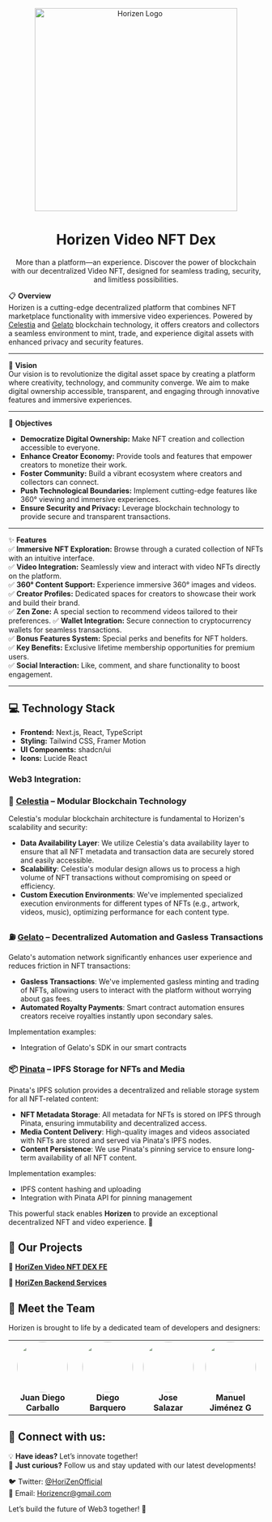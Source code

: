 <p align="center"> <img src="https://hebbkx1anhila5yf.public.blob.vercel-storage.com/WhatsApp%20Image%202025-02-14%20at%203.44.34%20PM%20%281%29-6QrN77nJK4Q1XIIP1s4uOQSdqFzw6A.jpeg" alt="Horizen Logo" width="400" /> 
<h1 align="center"> Horizen Video NFT Dex</h1> 

<p align="center"> 
  More than a platform—an experience. Discover the power of blockchain with our decentralized Video NFT, designed for seamless trading, security, and limitless possibilities.
</p>

📋 **Overview**  
Horizen is a cutting-edge decentralized platform that combines NFT marketplace functionality with immersive video experiences. Powered by [Celestia](https://celestia.org/) and [Gelato](https://www.gelato.network/) blockchain technology, it offers creators and collectors a seamless environment to mint, trade, and experience digital assets with enhanced privacy and security features.

---

🚀 **Vision**  
Our vision is to revolutionize the digital asset space by creating a platform where creativity, technology, and community converge. We aim to make digital ownership accessible, transparent, and engaging through innovative features and immersive experiences.

---

🎯 **Objectives**  
- **Democratize Digital Ownership:** Make NFT creation and collection accessible to everyone.  
- **Enhance Creator Economy:** Provide tools and features that empower creators to monetize their work.  
- **Foster Community:** Build a vibrant ecosystem where creators and collectors can connect.  
- **Push Technological Boundaries:** Implement cutting-edge features like 360° viewing and immersive experiences.  
- **Ensure Security and Privacy:** Leverage blockchain technology to provide secure and transparent transactions.  

---

✨ **Features**  
✅ **Immersive NFT Exploration:** Browse through a curated collection of NFTs with an intuitive interface.  
✅ **Video Integration:** Seamlessly view and interact with video NFTs directly on the platform.  
✅ **360° Content Support:** Experience immersive 360° images and videos.  
✅ **Creator Profiles:** Dedicated spaces for creators to showcase their work and build their brand.  
✅ **Zen Zone:** A special section to recommend videos tailored to their preferences.
✅ **Wallet Integration:** Secure connection to cryptocurrency wallets for seamless transactions.  
✅ **Bonus Features System:** Special perks and benefits for NFT holders.  
✅ **Key Benefits:** Exclusive lifetime membership opportunities for premium users.  
✅ **Social Interaction:** Like, comment, and share functionality to boost engagement.  

---

## 💻 Technology Stack

- **Frontend:** Next.js, React, TypeScript
- **Styling:** Tailwind CSS, Framer Motion
- **UI Components:** shadcn/ui
- **Icons:** Lucide React

 ### Web3 Integration:

### 🔗 [Celestia](https://celestia.org) – Modular Blockchain Technology
Celestia's modular blockchain architecture is fundamental to Horizen's scalability and security:

- **Data Availability Layer**: We utilize Celestia's data availability layer to ensure that all NFT metadata and transaction data are securely stored and easily accessible.
- **Scalability**: Celestia's modular design allows us to process a high volume of NFT transactions without compromising on speed or efficiency.
- **Custom Execution Environments**: We've implemented specialized execution environments for different types of NFTs (e.g., artwork, videos, music), optimizing performance for each content type.

### ⛽ [Gelato](https://www.gelato.network) – Decentralized Automation and Gasless Transactions
Gelato's automation network significantly enhances user experience and reduces friction in NFT transactions:
- **Gasless Transactions**: We've implemented gasless minting and trading of NFTs, allowing users to interact with the platform without worrying about gas fees.
- **Automated Royalty Payments**: Smart contract automation ensures creators receive royalties instantly upon secondary sales.

Implementation examples:
- Integration of Gelato's SDK in our smart contracts

### 📦 [Pinata](https://app.pinata.cloud) – IPFS Storage for NFTs and Media
Pinata's IPFS solution provides a decentralized and reliable storage system for all NFT-related content:
- **NFT Metadata Storage**: All metadata for NFTs is stored on IPFS through Pinata, ensuring immutability and decentralized access.
- **Media Content Delivery**: High-quality images and videos associated with NFTs are stored and served via Pinata's IPFS nodes.
- **Content Persistence**: We use Pinata's pinning service to ensure long-term availability of all NFT content.

Implementation examples:
- IPFS content hashing and uploading
- Integration with Pinata API for pinning management 

This powerful stack enables **Horizen** to provide an exceptional decentralized NFT and video experience. 🚀  

## 📂 Our Projects  

🔹 **[HoriZen Video NFT DEX FE](https://github.com/HoriZenDex/HoriZenFE)**

🔹 **[HoriZen Backend Services](https://github.com/HoriZenDex/SolidityBackend)**


## 👥 Meet the Team  

Horizen is brought to life by a dedicated team of developers and designers:

<table align="center">
  <tr>
    <td align="center">
      <a href="https://github.com/juandiegocv27">
        <img src="https://github.com/juandiegocv27.png" width="100" style="border-radius:50%" />
      </a>
      <br/>
      <strong>Juan Diego Carballo</strong>
    </td>
    <td align="center">
      <a href="https://github.com/DiegoB1911">
        <img src="https://github.com/DiegoB1911.png" width="100" style="border-radius:50%" />
      </a>
      <br/>
      <strong>Diego Barquero</strong>
    </td>
    <td align="center">
      <a href="https://github.com/joseSalazar4">
        <img src="https://github.com/joseSalazar4.png" width="100" style="border-radius:50%" />
      </a>
      <br/>
      <strong>Jose Salazar</strong>
    </td>
    <td align="center">
      <a href="https://github.com/ManuelJG1999">
        <img src="https://github.com/ManuelJG1999.png" width="100" style="border-radius:50%" />
      </a>
      <br/>
      <strong>Manuel Jiménez G</strong>
    </td>
  </tr>
</table>

## 🔗 **Connect with us:**  

💡 **Have ideas?** Let’s innovate together!  
📢 **Just curious?** Follow us and stay updated with our latest developments!  

🐦 Twitter: [@HoriZenOfficial](https://x.com/HoriZenOfficial)  
📧 Email: [Horizencr@gmail.com](mailto:Horizencr@gmail.com)  

Let’s build the future of Web3 together! 🚀  
